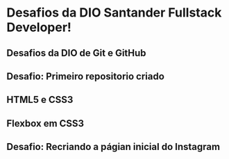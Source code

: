 # Desafios da DIO Santander Fullstack Developer!
## Desafios da DIO de Git e GitHub 
## Desafio: Primeiro repositorio criado
## HTML5 e CSS3
## Flexbox em CSS3
## Desafio: Recriando a págian inicial do Instagram

 
